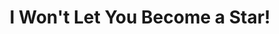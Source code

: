 --- 
title: "I Won't Let You Become a Star!"
publishdate: "2019-3-22T16:48:46+02:00"
src: "https://365manga.net/manga/i-won-t-let-you-become-a-star"
image: "https://data.365manga.net/images/thumbnails/24518-i-won-t-let-you-become-a-star.jpg"
description: "[From ShoujoMagic]: A special short story that was published in a freebie book put out in Sho-Comi, then added as an extra in the last volume of Zettai Kareshi. Chima Nagatsu, a high school sophomore, has always been able to see spirits that have died but haven't passed on yet. She also has the power to banish them. One day she gets a job from her uncle asking her to…"
---
